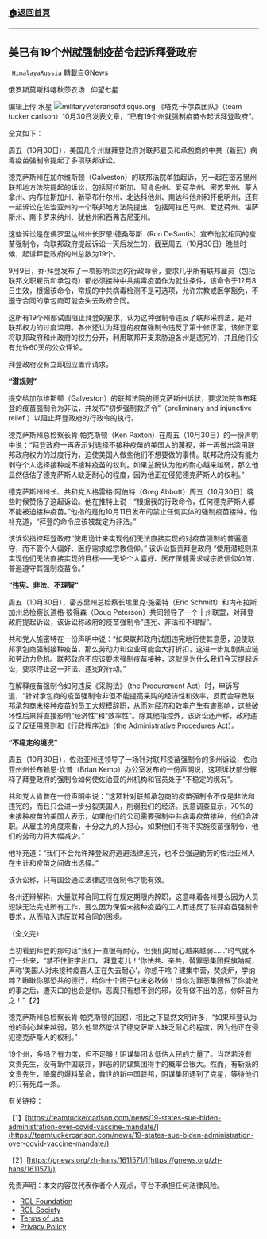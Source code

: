 ###  [:house:返回首頁](https://github.com/ourhimalayas/txt)
---


## 美已有19个州就强制疫苗令起诉拜登政府
` HimalayaRussia` [轉載自GNews](https://gnews.org/zh-hans/1631386/)

俄罗斯莫斯科喀秋莎农场   仰望七星

编辑上传  水星
![](https://assets.gnews.org/wp-content/uploads/2021/10/S-6.jpg)militaryveteransofdisqus.org
《塔克·卡尔森团队》（team tucker carlson）10月30日发表文章，“已有19个州就强制疫苗令起诉拜登政府”。

全文如下：

周五（10月30日），美国几个州就拜登政府对联邦雇员和承包商的中共（新冠）病毒疫苗强制令提起了多项联邦诉讼。

德克萨斯州在加尔维斯顿（Galveston）的联邦法院单独起诉，另一起在密苏里州联邦地方法院提起的诉讼，包括阿拉斯加、阿肯色州、爱荷华州、密苏里州、蒙大拿州、内布拉斯加州、新罕布什尔州、北达科他州、南达科他州和怀俄明州，还有一起诉讼在佐治亚州的一个联邦地方法院提出，包括阿拉巴马州、爱达荷州、堪萨斯州、南卡罗来纳州、犹他州和西弗吉尼亚州。

这些诉讼是在佛罗里达州州长罗恩·德桑蒂斯（Ron DeSantis）宣布他就相同的疫苗强制令，向联邦政府提起诉讼一天后发生的，截至周五（10月30日）晚些时候，起诉拜登政府的州总数为19个。

9月9日，乔·拜登发布了一项影响深远的行政命令，要求几乎所有联邦雇员（包括联邦文职雇员和承包商）都必须接种中共病毒疫苗作为就业条件，该命令于12月8日生效，根据该命令，常规的中共病毒检测不是可选项，允许宗教或医学豁免，不遵守合同的承包商可能会失去政府合同。

这所有19个州都试图阻止拜登的要求，认为这种强制令违反了联邦采购法，是对联邦权力的过度滥用。各州还认为拜登的疫苗强制令违反了第十修正案，该修正案将联邦政府和州政府的权力分开，利用联邦开支来胁迫各州是违宪的，并且他们没有允许60天的公众评论。

拜登政府没有立即回应置评请求。

**“潜规则”**

提交给加尔维斯顿（Galveston）的联邦法院的德克萨斯州诉状，要求法院宣布拜登的疫苗强制令为非法，并发布“初步强制救济令”（preliminary and injunctive relief ）以阻止拜登政府的行政令的执行。

德克萨斯州总检察长肯·帕克斯顿（Ken Paxton）在周五（10月30日）的一份声明中说：“拜登政府一再表示对选择不接种疫苗的美国人的蔑视，并一再做出滥用联邦政府权力的过度行为，迫使美国人做些他们不想要做的事情。联邦政府没有能力剥夺个人选择接种或不接种疫苗的权利。如果总统认为他的耐心越来越弱，那么他显然低估了德克萨斯人缺乏耐心的程度，因为他正在侵犯德克萨斯人的权利。”

德克萨斯州州长、共和党人格雷格·阿伯特（Greg Abbott）周五（10月30日）晚些时候赞扬了这起诉讼。他在推特上说：“根据我的行政命令，任何德克萨斯人都不能被迫接种疫苗。”他指的是他10月11日发布的禁止任何实体的强制疫苗接种，他补充道，“拜登的命令应该被裁定为非法。”

该诉讼指控拜登政府“使用诡计来实现他们无法直接实现的对疫苗强制的普遍遵守，而不管个人偏好、医疗需求或宗教信仰。” 该诉讼指责拜登政府 “使用潜规则来实现他们无法直接实现的目标——无论个人喜好、医疗保健需求或宗教信仰如何，普遍遵守其强制疫苗令。”

**“违宪、非法、不理智”**

周五（10月30日），密苏里州总检察长埃里克·施密特（Eric Schmitt）和内布拉斯加州总检察长道格·彼得森（Doug Peterson）共同领导了一个十州联盟，对拜登政府提起诉讼，该诉讼称政府的疫苗强制令“违宪、非法和不理智”。

共和党人施密特在一份声明中说：“如果联邦政府试图违宪地行使其意愿，迫使联邦承包商强制接种疫苗，那么劳动力和企业可能会大打折扣，这进一步加剧供应链和劳动力危机。联邦政府不应该要求强制疫苗接种，这就是为什么我们今天提起诉讼，要求停止这一非法、违宪的行动。”

在解释疫苗强制令如何违反《采购法》（the Procurement Act）时，申诉写道，“针对承包商的疫苗强制令非但不能提高采购的经济性和效率，反而会导致联邦承包商未接种疫苗的员工大规模辞职，从而对经济和效率产生有害影响，这些破坏性后果将直接影响“经济性”和“效率性”。除其他指控外，该诉讼还声称，政府违反了反征用原则和《行政程序法》（the Administrative Procedures Act）。

**“不稳定的境况”**

周五（10月30日），佐治亚州还领导了一场针对联邦疫苗强制令的多州诉讼，佐治亚州州长布赖恩·坎普（Brian Kemp）办公室发布的一份声明说，这项诉状部分解释了拜登政府的强制令如何使佐治亚的州机构和官员处于“不稳定的境况”。

共和党人肯普在一份声明中说：“这项针对联邦承包商的疫苗强制令不仅是非法和违宪的，而且只会进一步分裂美国人，削弱我们的经济。民意调查显示，70%的未接种疫苗的美国人表示，如果他们的公司需要强制中共病毒疫苗接种，他们会辞职。从雇主的角度来看，十分之九的人担心，如果他们不得不实施疫苗强制令，他们的劳动力将大幅减少。”

他补充道：“我们不会允许拜登政府逃避法律追究，也不会强迫勤劳的佐治亚州人在生计和疫苗之间做出选择。”

该诉讼称，只有国会通过法律这项强制令才能有效。

各州还辩解称，大量联邦合同工将在规定期限内辞职，这意味着各州要么因为人员短缺无法完成所有工作，要么因为保留未接种疫苗的工人而违反了联邦疫苗强制令要求，从而陷入违反联邦合同的困境。

（全文完）

当初看到拜登的那句话“我们一直很有耐心，但我们的耐心越来越弱……”时气就不打一处来，“禁不住脏字出口，‘拜登老儿！’你怯共、亲共，替罪恶集团摇旗呐喊，声称‘美国人对未接种疫苗人正在失去耐心’，你想干啥？建集中营，焚烧炉，学纳粹？瞅瞅你那恐共的德行，给你十个胆子也未必敢做！当你为罪恶集团做了你能做的事之后，遭灭口的也会是你，恶魔只有想不到的邪，没有做不出的恶，你好自为之！”【2】

德克萨斯州总检察长肯·帕克斯顿的回怼，相比之下显然文明许多，“如果拜登认为他的耐心越来越弱，那么他显然低估了德克萨斯人缺乏耐心的程度，因为他正在侵犯德克萨斯人的权利。”

19个州，多吗？有力度，但不足够！阴谋集团太低估人民的力量了。当然若没有文贵先生，没有新中国联邦，罪恶的阴谋集团得手的概率会很大。然而，有斩妖的文贵先生，降魔的爆料革命，救世的新中国联邦，阴谋集团遇到了克星，等待他们的只有死路一条。

有关链接：

【1】[https://teamtuckercarlson.com/news/19-states-sue-biden-administration-over-covid-vaccine-mandate/](https://teamtuckercarlson.com/news/19-states-sue-biden-administration-over-covid-vaccine-mandate/)

【2】[https://gnews.org/zh-hans/1611571/](https://gnews.org/zh-hans/1611571/)

 

免责声明：本文内容仅代表作者个人观点，平台不承担任何法律风险。

- [ROL Foundation](https://rolfoundation.org/)
- [ROL Society](https://rolsociety.org/)
- [Terms of use](https://gnews.org/terms-of-use-3/)
- [Privacy Policy](https://gnews.org/privacy-policy/)
